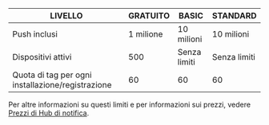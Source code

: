 
| LIVELLO | GRATUITO | BASIC | STANDARD |
| --- | --- | --- | --- |
| Push inclusi |1 milione |10 milioni |10 milioni |
| Dispositivi attivi |500 |Senza limiti |Senza limiti |
| Quota di tag per ogni installazione/registrazione |60 |60 |60 |

Per altre informazioni su questi limiti e per informazioni sui prezzi, vedere [Prezzi di Hub di notifica](https://azure.microsoft.com/pricing/details/notification-hubs/). 



<!--HONumber=Nov16_HO3-->


